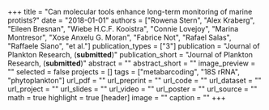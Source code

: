 +++
title = "Can molecular tools enhance long-term monitoring of marine protists?"
date = "2018-01-01"
authors = ["Rowena Stern", "Alex Kraberg", "Eileen Bresnan", "Wiebe H.C.F. Kooistra", "Connie Lovejoy", "Marina Montresor", "Xose Anxelu G. Moran", "Fabrice Not", "Rafael Salas", "Raffaele Siano", "et al."]
publication_types = ["3"]
publication = "Journal of Plankton Research, (**submitted**)"
publication_short = "Journal of Plankton Research, (**submitted**)"
abstract = ""
abstract_short = ""
image_preview = ""
selected = false
projects = []
tags = ["metabarcoding", "18S rRNA", "phytoplankton"]
url_pdf = ""
url_preprint = ""
url_code = ""
url_dataset = ""
url_project = ""
url_slides = ""
url_video = ""
url_poster = ""
url_source = ""
math = true
highlight = true
[header]
image = ""
caption = ""
+++
